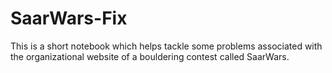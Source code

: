 # SaarWars-Fix

This is a short notebook which helps tackle some problems associated with the organizational website of a bouldering contest called SaarWars.

